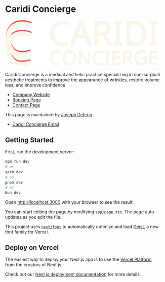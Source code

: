 
# Caridi Concierge

![Logo](public/images/caridi_concierge_logo_contrast_fraunces.svg)

Caridi Concierge is a medical aesthetic practice specializing in non-surgical aesthetic treatments to improve the appearance of wrinkles, restore volume loss, and improve confidence.

- [Company Website](https://www.caridiconcierge.com)
- [Booking Page](https://caridiconcierge.com/book)
- [Contact Page](https://caridiconcierge.com/contact)

This page is maintained by [Joseph Deferio](https://github.com/jdeferio)

- [Caridi Concierge Email](mailto:joseph@caridiconcierge.com)

## Getting Started

First, run the development server:

```bash
npm run dev
# or
yarn dev
# or
pnpm dev
# or
bun dev
```

Open [http://localhost:3000](http://localhost:3000) with your browser to see the result.

You can start editing the page by modifying `app/page.tsx`. The page auto-updates as you edit the file.

This project uses [`next/font`](https://nextjs.org/docs/app/building-your-application/optimizing/fonts) to automatically optimize and load [Geist](https://vercel.com/font), a new font family for Vercel.

## Deploy on Vercel

The easiest way to deploy your Next.js app is to use the [Vercel Platform](https://vercel.com/new?utm_medium=default-template&filter=next.js&utm_source=create-next-app&utm_campaign=create-next-app-readme) from the creators of Next.js.

Check out our [Next.js deployment documentation](https://nextjs.org/docs/app/building-your-application/deploying) for more details.
